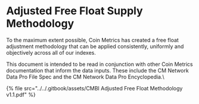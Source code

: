 # Adjusted Free Float Supply Methodology

To the maximum extent possible, Coin Metrics has created a free float adjustment methodology that can be applied consistently, uniformly and objectively across all of our indexes.&#x20;

This document is intended to be read in conjunction with other Coin Metrics documentation that inform the data inputs. These include the CM Network Data Pro File Spec and the CM Network Data Pro Encyclopedia.\


{% file src="../../.gitbook/assets/CMBI Adjusted Free Float Methodology v1.1.pdf" %}
